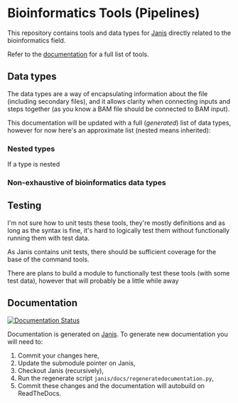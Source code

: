 # Bioinformatics Tools (Pipelines)

This repository contains tools and data types for [Janis](https://github.com/PMCC-BioinformaticsCore/janis) 
directly related to the bioinformatics field.

Refer to the [documentation](https://janis.readthedocs.io/en/latest/tools/bioinformatics/index.html) for a full list of tools.

## Data types

The data types are a way of encapsulating information about the file (including secondary files), and it allows clarity
when connecting inputs and steps together (as you know a BAM file should be connected to BAM input).


This documentation will be updated with a full (_generated_) list of data types, however for now here's an approximate list (nested means inherited):


### Nested types
If a type is nested

### Non-exhaustive of bioinformatics data types


## Testing

I'm not sure how to unit tests these tools, they're mostly definitions and as long as the syntax is fine, it's hard 
to logically test them without functionally running them with test data.

As Janis contains unit tests, there should be sufficient coverage for the base of the command tools.

There are plans to build a module to functionally test these tools (with some test data), 
however that will probably be a little while away

## Documentation

[![Documentation Status](https://readthedocs.org/projects/janis/badge/?version=latest)](https://janis.readthedocs.io/en/latest/?badge=latest)

Documentation is generated on [Janis](https://github.com/PMCC-BioinformaticsCore/janis). 
To generate new documentation you will need to: 
1. Commit your changes here,
2. Update the submodule pointer on Janis,
3. Checkout Janis (recursively),
4. Run the regenerate script `janis/docs/regeneratedocumentation.py`,
5. Commit these changes and the documentation will autobuild on ReadTheDocs.